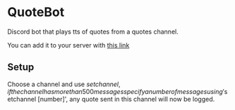 # QuoteBot
Discord bot that plays tts of quotes from a quotes channel.

You can add it to your server with [this link](https://discord.com/oauth2/authorize?client_id=811046301301997588&scope=bot&permissions=2184313920)

## Setup
Choose a channel and use $setchannel, if the channel has more than 500 messages specify a number of messages using '$setchannel [number]', any quote sent in this channel will now be logged.

